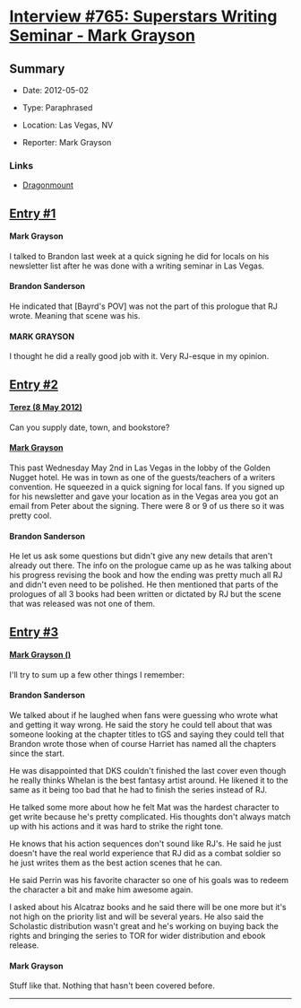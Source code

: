 # [Interview #765: Superstars Writing Seminar - Mark Grayson](https://www.theoryland.com/intvmain.php?i=765)

## Summary

- Date: 2012-05-02

- Type: Paraphrased

- Location: Las Vegas, NV

- Reporter: Mark Grayson

### Links

- [Dragonmount](http://www.dragonmount.com/forums/topic/69911-amol-prologue-spoiler-discussion/page__st__80#entry2288550)


## [Entry #1](./t-765/1)

#### Mark Grayson

I talked to Brandon last week at a quick signing he did for locals on his newsletter list after he was done with a writing seminar in Las Vegas.

#### Brandon Sanderson

He indicated that [Bayrd's POV] was not the part of this prologue that RJ wrote. Meaning that scene was his.

#### MARK GRAYSON

I thought he did a really good job with it. Very RJ-esque in my opinion.

## [Entry #2](./t-765/2)

#### [Terez (8 May 2012)](http://www.dragonmount.com/forums/topic/69911-amol-prologue-spoiler-discussion/?p=2289379)

Can you supply date, town, and bookstore?

#### [Mark Grayson](http://www.dragonmount.com/forums/topic/69911-amol-prologue-spoiler-discussion/?p=2289795)

This past Wednesday May 2nd in Las Vegas in the lobby of the Golden Nugget hotel. He was in town as one of the guests/teachers of a writers convention. He squeezed in a quick signing for local fans. If you signed up for his newsletter and gave your location as in the Vegas area you got an email from Peter about the signing. There were 8 or 9 of us there so it was pretty cool.

#### Brandon Sanderson

He let us ask some questions but didn't give any new details that aren't already out there. The info on the prologue came up as he was talking about his progress revising the book and how the ending was pretty much all RJ and didn't even need to be polished. He then mentioned that parts of the prologues of all 3 books had been written or dictated by RJ but the scene that was released was not one of them.

## [Entry #3](./t-765/3)

#### [Mark Grayson ()](http://www.dragonmount.com/forums/topic/69911-amol-prologue-spoiler-discussion/?p=2289821)

I'll try to sum up a few other things I remember:

#### Brandon Sanderson

We talked about if he laughed when fans were guessing who wrote what and getting it way wrong. He said the story he could tell about that was someone looking at the chapter titles to tGS and saying they could tell that Brandon wrote those when of course Harriet has named all the chapters since the start.

He was disappointed that DKS couldn't finished the last cover even though he really thinks Whelan is the best fantasy artist around. He likened it to the same as it being too bad that he had to finish the series instead of RJ.

He talked some more about how he felt Mat was the hardest character to get write because he's pretty complicated. His thoughts don't always match up with his actions and it was hard to strike the right tone.

He knows that his action sequences don't sound like RJ's. He said he just doesn't have the real world experience that RJ did as a combat soldier so he just writes them as the best action scenes that he can.

He said Perrin was his favorite character so one of his goals was to redeem the character a bit and make him awesome again.

I asked about his Alcatraz books and he said there will be one more but it's not high on the priority list and will be several years. He also said the Scholastic distribution wasn't great and he's working on buying back the rights and bringing the series to TOR for wider distribution and ebook release.

#### Mark Grayson

Stuff like that. Nothing that hasn't been covered before.


---

